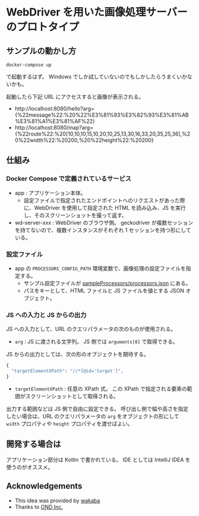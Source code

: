 WebDriver を用いた画像処理サーバーのプロトタイプ
==========

## サンプルの動かし方

```
docker-compose up
```

で起動するはず。 Windows でしか試していないのでもしかしたらうまくいかないかも。

起動したら下記 URL にアクセスすると画像が表示される。

* http://localhost:8080/hello?arg={%22message%22:%20%22%E3%81%93%E3%82%93%E3%81%AB%E3%81%A1%E3%81%AF%22}
* http://localhost:8080/map?arg={%22route%22:%20[10,10,10,15,10,20,10,25,13,30,16,33,20,35,25,36],%20%22width%22:%20200,%20%22height%22:%20200}

## 仕組み

### Docker Compose で定義されているサービス

* app : アプリケーション本体。
    * 設定ファイルで指定されたエンドポイントへのリクエストがあった際に、WebDriver を使用して指定された HTML を読み込み、JS を実行し、そのスクリーンショットを撮って返す。
* wd-server-*xxx* : WebDriver のブラウザ側。 geckodriver が複数セッションを持てないので、複数インスタンスがそれぞれ 1 セッションを持つ形にしている。

### 設定ファイル

* app の `PROCESSORS_CONFIG_PATH` 環境変数で、画像処理の設定ファイルを指定する。
    * サンプル設定ファイルが [sampleProcessors/processors.json](./sampleProcessors/processors.json) にある。
    * パスをキーとして、HTML ファイルと JS ファイルを値とする JSON オブジェクト。

### JS への入力と JS からの出力

JS への入力として、URL のクエリパラメータの次のものが使用される。

* `arg` : JS に渡される文字列。 JS 側では `arguments[0]` で取得できる。

JS からの出力としては、次の形のオブジェクトを期待する。

```javascript
{
  "targetElementXPath": "//*[@id='target']",
}
```

* `targetElementXPath` : 任意の XPath 式。 この XPath で指定される要素の範囲がスクリーンショットとして取得される。

出力する範囲などは JS 側で自由に設定できる。
呼び出し側で幅や高さを指定したい場合は、URL のクエリパラメータの `arg` をオブジェクトの形にして
`width` プロパティや `height` プロパティを渡せばよい。

## 開発する場合は

アプリケーション部分は Kotlin で書かれている。
IDE としては IntelliJ IDEA を使うのがオススメ。

## Acknowledgements

* This idea was provided by [wakaba](https://github.com/wakaba)
* Thanks to [OND Inc.](https://ond-inc.com/)
